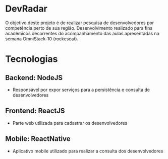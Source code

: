 # DevRadar
O objetivo deste projeto é de realizar pesquisa de desenvolvedores por competência perto de sua região.
Desenvolvimento realizado para fins acadêmicos decorrentes do acompanhamento das aulas apresentadas na semana OmniStack-10 (rockeseat).

# Tecnologias
## Backend: NodeJS
- Responsável por expor serviços para a persistência e consulta de desenvolvedores
## Frontend: ReactJS
- Parte web utilizada para cadastrar os desenvolvedores
## Mobile: ReactNative
- Aplicativo mobile utilizado para realizar a consulta dos desenvolvedores
